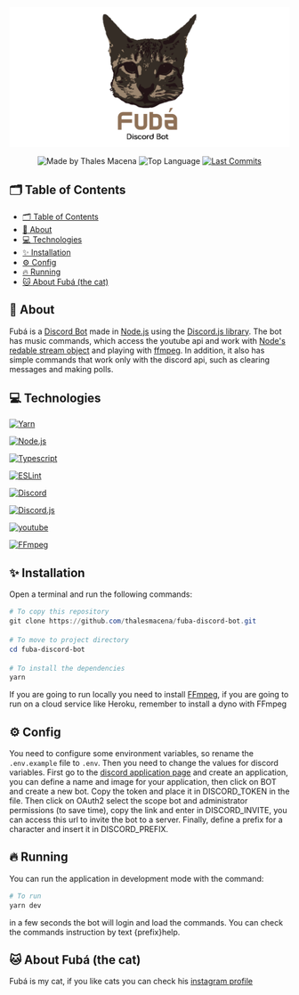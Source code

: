 <div align="center">
  <br />
  <a href="https://discord.com/api/oauth2/authorize?client_id=819038881567080459&permissions=8&scope=bot"><img src=".github/banner.png" width="546" alt="Fubá" /></a>
  <br />
  <p>
    <img src="https://img.shields.io/badge/made%20by-Thales%20Macena-2D325E?labelColor=F0DB4F&style=for-the-badge&logo=visual-studio-code&logoColor=2D325E" alt="Made by Thales Macena">
    <img alt="Top Language" src="https://img.shields.io/github/languages/top/thalesmacena/fuba-discord-bot?color=2D325E&labelColor=F0DB4F&style=for-the-badge&logo=typescript&logoColor=2D325E">
    <a href="https://github.com/thalesmacena/fuba-discord-bot/commits/main">
      <img alt="Last Commits" src="https://img.shields.io/github/last-commit/thalesmacena/fuba-discord-bot?color=2D325E&labelColor=F0DB4F&style=for-the-badge&logo=github&logoColor=2D325E">
    </a>
  </p>
</div>

## 🗂 Table of Contents
- [🗂 Table of Contents](#-table-of-contents)
- [📑 About](#-about)
- [💻 Technologies](#-technologies)
- [✨ Installation](#-installation)
- [⚙️ Config](#️-config)
- [🔥 Running](#-running)
- [🐱 About Fubá (the cat)](#-about-fubá-the-cat)
  
  
## 📑 About
Fubá is a [Discord Bot](https://discord.com/developers/applications) made in [Node.js](https://nodejs.org/en/) using the [Discord.js library](https://discord.js.org/#/). The bot has music commands, which access the youtube api and work with [Node's redable stream object](https://nodejs.org/api/stream.html#stream_readable_streams) and playing with [ffmpeg](https://www.ffmpeg.org/). In addition, it also has simple commands that work only with the discord api, such as clearing messages and making polls.

## 💻 Technologies

<a href="https://yarnpkg.com/"><img src="https://img.shields.io/badge/-Yarn-2D325E?labelColor=F0DB4F&style=for-the-badge&logo=yarn&logoColor=2D325E" alt="Yarn"></a>

<a href="https://nodejs.org/en/"><img src="https://img.shields.io/badge/-Node.JS-2D325E?labelColor=F0DB4F&style=for-the-badge&logo=node.js&logoColor=2D325E" alt="Node.js"></a>

<a href="https://www.typescriptlang.org/"><img src="https://img.shields.io/badge/-typescript-2D325E?labelColor=F0DB4F&style=for-the-badge&logo=typescript&logoColor=2D325E" alt="Typescript"></a>

<a href="https://eslint.org/"><img src="https://img.shields.io/badge/-ESLint-2D325E?labelColor=F0DB4F&style=for-the-badge&logo=eslint&logoColor=2D325E" alt="ESLint"></a>

<a href="https://discord.js.org/#/"><img src="https://img.shields.io/badge/-Discord-2D325E?labelColor=F0DB4F&style=for-the-badge&logo=discord&logoColor=2D325E" alt="Discord"></a>

<a href="https://discord.js.org/#/"><img src="https://img.shields.io/badge/-Discord.js-2D325E?labelColor=F0DB4F&style=for-the-badge&logo=discord&logoColor=2D325E" alt="Discord.js"></a>

<a href="https://developers.google.com/youtube/v3"><img src="https://img.shields.io/badge/-Youtube-2D325E?labelColor=F0DB4F&style=for-the-badge&logo=youtube&logoColor=2D325E" alt="youtube"></a>

<a href="https://www.ffmpeg.org/"><img src="https://img.shields.io/badge/-FFmpeg-2D325E?labelColor=F0DB4F&style=for-the-badge&logo=c&logoColor=2D325E" alt="FFmpeg"></a>


## ✨ Installation
Open a terminal and run the following commands:

```PowerShell
# To copy this repository
git clone https://github.com/thalesmacena/fuba-discord-bot.git

# To move to project directory
cd fuba-discord-bot

# To install the dependencies
yarn
```

If you are going to run locally you need to install [FFmpeg](https://www.ffmpeg.org/), if you are going to run on a cloud service like Heroku, remember to install a dyno with FFmpeg

## ⚙️ Config
You need to configure some environment variables, so rename the `.env.example` file to `.env`. Then you need to change the values for discord variables. First go to the [discord application page](https://discord.com/developers/applications) and create an application, you can define a name and image for your application, then click on BOT and create a new bot. Copy the token and place it in DISCORD_TOKEN in the file. Then click on OAuth2 select the scope bot and administrator permissions (to save time), copy the link and enter in DISCORD_INVITE, you can access this url to invite the bot to a server. Finally, define a prefix for a character and insert it in DISCORD_PREFIX.

## 🔥 Running
You can run the application in development mode with the command:
```Powershell
# To run
yarn dev
```

in a few seconds the bot will login and load the commands. You can check the commands instruction by text {prefix}help.

## 🐱 About Fubá (the cat)
Fubá is my cat, if you like cats you can check his [instagram profile](https://www.instagram.com/gatofuba/)
